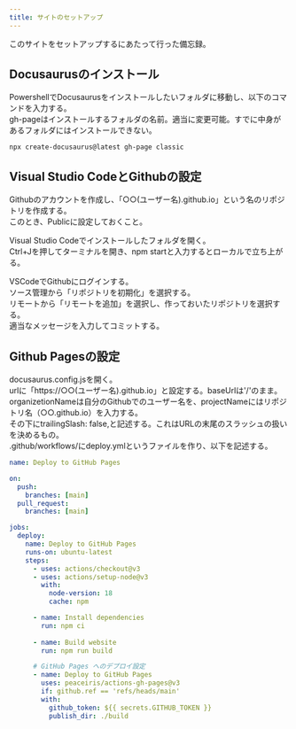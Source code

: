 ```yaml
---
title: サイトのセットアップ
---
```


このサイトをセットアップするにあたって行った備忘録。

## Docusaurusのインストール

PowershellでDocusaurusをインストールしたいフォルダに移動し、以下のコマンドを入力する。  
gh-pageはインストールするフォルダの名前。適当に変更可能。すでに中身があるフォルダにはインストールできない。

```
npx create-docusaurus@latest gh-page classic
```

## Visual Studio CodeとGithubの設定

Githubのアカウントを作成し、「○○(ユーザー名).github.io」という名のリポジトリを作成する。  
このとき、Publicに設定しておくこと。

Visual Studio Codeでインストールしたフォルダを開く。  
Ctrl+Jを押してターミナルを開き、npm startと入力するとローカルで立ち上がる。

VSCodeでGithubにログインする。  
ソース管理から「リポジトリを初期化」を選択する。  
リモートから「リモートを追加」を選択し、作っておいたリポジトリを選択する。  
適当なメッセージを入力してコミットする。

## Github Pagesの設定

docusaurus.config.jsを開く。  
urlに「https://○○(ユーザー名).github.io」と設定する。baseUrlは'/'のまま。  
organizetionNameは自分のGithubでのユーザー名を、projectNameにはリポジトリ名（○○.github.io）を入力する。  
その下にtrailingSlash: false,と記述する。これはURLの末尾のスラッシュの扱いを決めるもの。  
.github/workflows/にdeploy.ymlというファイルを作り、以下を記述する。
```yml
name: Deploy to GitHub Pages

on:
  push:
    branches: [main]
  pull_request:
    branches: [main]

jobs:
  deploy:
    name: Deploy to GitHub Pages
    runs-on: ubuntu-latest
    steps:
      - uses: actions/checkout@v3
      - uses: actions/setup-node@v3
        with:
          node-version: 18
          cache: npm

      - name: Install dependencies
        run: npm ci
      
      - name: Build website
        run: npm run build

      # GitHub Pages へのデプロイ設定
      - name: Deploy to GitHub Pages
        uses: peaceiris/actions-gh-pages@v3
        if: github.ref == 'refs/heads/main'
        with:
          github_token: ${{ secrets.GITHUB_TOKEN }}
          publish_dir: ./build
```
